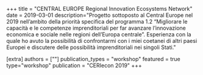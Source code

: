 +++
title = "CENTRAL EUROPE Regional Innovation Ecosystems Network"
date = 2019-03-01
description="Progetto sottoposto al Central Europe nel 2019 nell’ambito della priorità specifica del programma 1.2 “Migliorare le capacità e le competenze imprenditoriali per far avanzare l’innovazione economica e sociale nelle regioni dell’Europa centrale”. Esperienza con la quale ho avuto la possibilità di confrontarmi con i miei coetanei di altri paesi Europei e discutere delle possibilità imprenditoriali nei singoli Stati."

[extra]
authors = [""]
publication_types = "workshop"
featured = true
type="workshop"
publication = "CERIecon 2019"
+++
